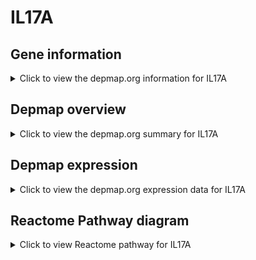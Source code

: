 <h1>IL17A</h1>

<h2>Gene information</h2>
<details>
  <summary>Click to view the depmap.org information for IL17A</summary>
  <iframe src="https://depmap.org/portal/gene/IL17A?tab=about" style="border:none;width:100%;height:800px"></iframe>
</details>

<h2>Depmap overview</h2>
<details>
  <summary>Click to view the depmap.org summary for IL17A</summary>
  <iframe src="https://depmap.org/portal/gene/IL17A?tab=overview" style="border:none;width:100%;height:800px"></iframe>
</details>

<h2>Depmap expression</h2>
<details>
  <summary>Click to view the depmap.org expression data for IL17A</summary>
  <iframe src="https://depmap.org/portal/gene/IL17A?tab=characterization" style="border:none;width:100%;height:800px"></iframe>
</details>



<h2>Reactome Pathway diagram</h2>
<details>
  <summary>Click to view Reactome pathway for IL17A</summary>
  <p>Interleukin-4 and Interleukin-13 signaling</p>
  <iframe src="https://reactome.org/PathwayBrowser/#/R-HSA-6785807" style="border:none;width:100%;height:800px"></iframe>
</details>



